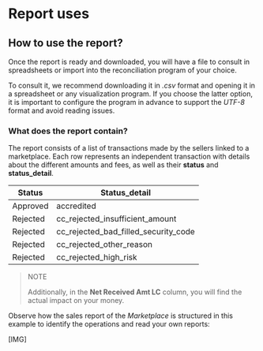 # Report uses

## How to use the report?

Once the report is ready and downloaded, you will have a file to consult in spreadsheets or import into the reconciliation program of your choice.

To consult it, we recommend downloading it in *.csv* format and opening it in a spreadsheet or any visualization program. If you choose the latter option, it is important to configure the program in advance to support the *UTF-8* format and avoid reading issues.

### What does the report contain?

The report consists of a list of transactions made by the sellers linked to a marketplace. Each row represents an independent transaction with details about the different amounts and fees, as well as their **status** and **status_detail**.

| Status   | Status_detail                      |
| -------- | --------------------------------- |
| Approved | accredited                        |
| Rejected | cc_rejected_insufficient_amount   |
| Rejected | cc_rejected_bad_filled_security_code |
| Rejected | cc_rejected_other_reason          |
| Rejected | cc_rejected_high_risk             |

> NOTE
>
> Additionally, in the **Net Received Amt LC** column, you will find the actual impact on your money.

Observe how the sales report of the *Marketplace* is structured in this example to identify the operations and read your own reports:

[IMG]